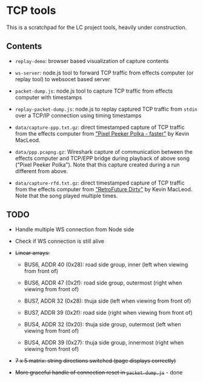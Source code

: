 TCP tools
=========

This is a scratchpad for the LC project tools, heavily under construction.


Contents
--------

  - `replay-demo`: browser based visualization of capture contents
  
  - `ws-server`: node.js tool to forward TCP traffic from effects computer (or replay tool) to
    websocet based server

  - `packet-dump.js`: node.js tool to capture TCP traffic from effects computer with timestamps
  
  - `replay-packet-dump.js`: node.js to replay captured TCP traffic from `stdin` over a TCP/IP
    connection using timing timestamps

  - `data/capture-ppp.txt.gz`: direct timestamped capture of TCP traffic from the effects computer
    from ["Pixel Peeker Polka - faster"](https://www.youtube.com/watch?v=JbspWYbuxgE) by Kevin MacLeod.

  - `data/ppp.pcapng.gz`: Wireshark capture of communication between the effects computer and
    TCP/EPP bridge during playback of above song ("Pixel Peeker Polka"). Note that this capture
    created during a run different from above.

  - `data/capture-rfd.txt.gz`: direct timestamped capture of TCP traffic from the effects computer
    from ["RetroFuture Dirty"](https://www.youtube.com/watch?v=WV8AcJU-_yU) by Kevin MacLeod. Note that
    the song played multiple times.



TODO
----
 - Handle multiple WS connection from Node side
 - Check if WS connection is still alive
 - ~~Linear arrays:~~

   - BUS6, ADDR 40 (0x28): road side group, inner (left when viewing from front of)
   - BUS6, ADDR 47 (0x2f): road side group, outermost (right when viewing from front of)

   - BUS7, ADDR 32 (0x28): thuja side (left when viewing from front of)
   - BUS7, ADDR 39 (0x2f): road side (right when viewing from front of)

   - BUS4, ADDR 32 (0x20): thuja side group, outermost (left when viewing from front of)
   - BUS4, ADDR 39 (0x27): thuja side group, innermost (right when viewing from front of)

 - ~~7 x 5 matrix: string directions switched (page displays correctly)~~

 - ~~More graceful handle of connection reset in `packet-dump.js`~~ - done
